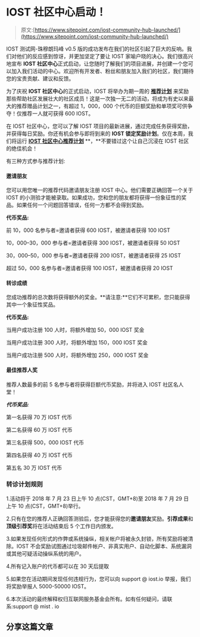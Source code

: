 # IOST 社区中心启动！

> 原文:[https://www.sitepoint.com/iost-community-hub-launched/](https://www.sitepoint.com/iost-community-hub-launched/)

IOST 测试网-珠穆朗玛峰 v0.5 版的成功发布在我们的社区引起了巨大的反响。我们对他们的反应感到惊讶，并更加坚定了要让 IOST 家喻户晓的决心。我们很高兴地宣布 **IOST 社区中心**正式启动，让您随时了解我们的项目进展，并创建一个您可以加入我们活动的中心。欢迎所有开发者、粉丝和朋友加入我们的社区，我们期待您的宝贵贡献、建议和反馈。

为了庆祝 **IOST 社区中心**的正式启动，IOST 将举办为期一周的 [**推荐计划**](https://hub.iost.io/register?inviteCode=r1VVxKWmVX) 来奖励那些帮助社区发展壮大的社区成员！这是一次独一无二的活动，将成为有史以来最大的推荐赠品计划之一，有超过 1，000，000 个代币的巨额奖励和单项奖可供争夺！仅推荐一人就可获得 600 IOST。

在 IOST 社区中心，您可以了解 IOST 项目的最新进展，通过完成任务获得奖励，并获得每日奖励。你还有机会参与即将到来的 **IOST 锁定奖励计划**。仅在本周，我们将运行 [**IOST 社区中心推荐计划**](https://hub.iost.io/register?inviteCode=r1VVxKWmVX) **，**不要错过这个让自己沉浸在 IOST 社区的绝佳机会！

有三种方式参与推荐计划:

#### **邀请朋友**

您可以用您唯一的推荐代码邀请朋友注册 IOST 中心。他们需要正确回答一个关于 IOST 的小测验才能被录取。如果成功，您和您的朋友都将获得一份象征性的奖品。如果任何一个问题回答错误，任何一方都不会得到奖励。

**代币奖品:**

前 10，000 名参与者=邀请者获得 600 IOST，被邀请者获得 100 IOST

10，000–30，000 参与者=邀请者获得 300 IOST，被邀请者获得 50 IOST

30，000–50，000 参与者=邀请者获得 200 IOST，被邀请者获得 25 IOST

超过 50，000 名参与者=邀请者获得 100 IOST，被邀请者获得 20 IOST

#### **转诊成绩**

您成功推荐的总次数将获得额外的奖金。**请注意:**它们不可累积，您只能获得其中一个象征性奖品。

**代币奖品:**

当用户成功注册 100 人时，将额外增加 50，000 IOST 奖金

当用户成功注册 300 人时，将额外增加 150，000 IOST 奖金

当用户成功注册 500 人时，将额外增加 250，000 IOST 奖金

#### **最佳推荐人奖**

推荐人数最多的前 5 名参与者将获得巨额代币奖励，并将进入 IOST 社区名人堂！

***代币奖品:***

第一名获得 70 万 IOST 代币

第二名获得 60 万 IOST 代币

第三名获得 500，000 IOST 代币

第四名获得 40 万 IOST 代币

第五名 30 万 IOST 代币

### **转诊计划规则**

1.活动将于 2018 年 7 月 23 日上午 10 点(CST，GMT+8)至 2018 年 7 月 29 日上午 10 点(CST，GMT+8)举行。

2.只有在您的推荐人正确回答测验后，您才能获得您的**邀请朋友**奖励。**引荐成果**和**顶级引荐奖**将在活动结束后 5 个工作日内颁发。

3.如果发现任何形式的作弊或系统操纵，相关帐户将被永久封锁，所有奖励将被清除。IOST 不会奖励试图通过垃圾邮件帐户、非真实用户、自动化脚本、系统漏洞或其他可疑活动操纵系统的用户。

4.所有记入账户的代币都可以在 30 天后提取

5.如果您在活动期间发现任何违规行为，您可以向 support @ iost.io 举报，我们将奖励举报人 5000-50000 IOST。

6.本次活动的最终解释权归互联网服务基金会所有。如有任何疑问，请联系:support @ mist . io

## 分享这篇文章